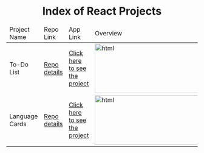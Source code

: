 <p align="center"> 
  
<h1 align="center">Index of React Projects</h1>

</p>

<table>
    <thead>
        <tr>
            <td>Project Name</td>
            <td>Repo Link</td>
            <td>App Link</td>
            <td>Overview</td>
        </tr>
    </thead>
    <tbody> 
        <tr>
            <td>To-Do List</td>
            <td><a href="https://github.com/havanur-tosun/to_do_list_react" target="_blank">Repo details</a></td>
            <td><a href="https://havanur-tosun.github.io/to_do_list_react/" target="_blank">Click here to see the project</a></td>
            <td><img style="width:500px;" src="" alt="html" height=130 ></td> 
        </tr>
        <tr>
            <td>Language Cards</td>
            <td><a href="https://github.com/havanur-tosun/language_cards_react" target="_blank">Repo details</a></td>
            <td><a href="https://havanur-tosun.github.io/language_cards_react/" target="_blank">Click here to see the project</a></td>
            <td><img style="width:500px;" src="" alt="html" height=130 ></td> 
        </tr>
</tbody>
</table>

